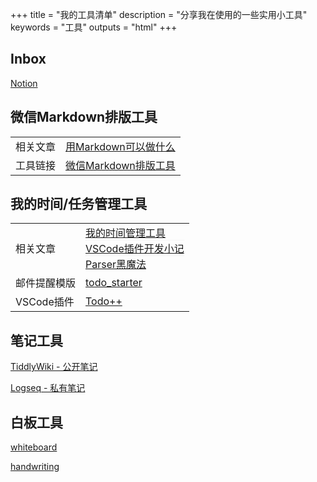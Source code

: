 +++
title = "我的工具清单"
description = "分享我在使用的一些实用小工具"
keywords = "工具"
outputs = "html"
+++

## Inbox

[Notion](https://www.notion.so/mdw/Inbox-1fb2a7e9d72747a4ba7aea5cb4541f3f)

## 微信Markdown排版工具

| | |
| -- | -- |
| 相关文章 | [用Markdown可以做什么](/dev/what-markdown-can-do) |
| 工具链接 | [微信Markdown排版工具](https://wechat.bmpi.dev) |

## 我的时间/任务管理工具

| | |
| -- | -- |
| 相关文章 | [我的时间管理工具](/self/gtd-tools-i-used/)<div style="text-align:left;border-top-style:dotted;border-top-color:#eee;border-top-width:1px;">[VSCode插件开发小记](/dev/vscode-plugin-development-notes/)<div style="text-align:left;border-top-style:dotted;border-top-color:#eee;border-top-width:1px;">[Parser黑魔法](/dev/parser_black_magic/) |
| 邮件提醒模版 | [todo_starter](https://github.com/bmpi-dev/todo_starter) |
| VSCode插件 | [Todo++](https://marketplace.visualstudio.com/items?itemName=mdw.vscode-todo-plus-plus) |

## 笔记工具

[TiddlyWiki - 公开笔记](https://wiki.bmpi.dev)

[Logseq - 私有笔记](https://logseq.com/)

## 白板工具

[whiteboard](https://wb.bmpi.dev)

[handwriting](https://hw.bmpi.dev)
